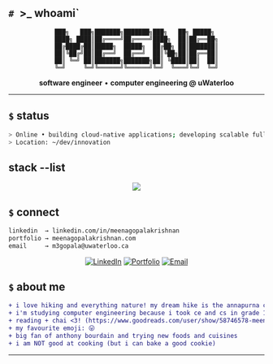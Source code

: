 ## `# `>_ whoami`

<div align="center">

```
███╗   ███╗███████╗███████╗███╗   ██╗ █████╗ 
████╗ ████║██╔════╝██╔════╝████╗  ██║██╔══██╗
██╔████╔██║█████╗  █████╗  ██╔██╗ ██║███████║
██║╚██╔╝██║██╔══╝  ██╔══╝  ██║╚██╗██║██╔══██║
██║ ╚═╝ ██║███████╗███████╗██║ ╚████║██║  ██║
╚═╝     ╚═╝╚══════╝╚══════╝╚═╝  ╚═══╝╚═╝  ╚═╝
```

**software engineer** • **computer engineering @ uWaterloo**

</div>

---

## `$` **status**
```bash
> Online • building cloud-native applications; developing scalable full-stack solutions; exploring AI/ML integrations
> Location: ~/dev/innovation
```

## **stack --list**

<p align="center">
  <img src="https://skillicons.dev/icons?i=js,ts,python,cpp,swift,rust,dart,html,css,react,nodejs,nextjs,flutter,firebase,tensorflow,aws,azure,gcp,docker,kubernetes,terraform,ansible,git,linux,vscode" />
</p>


## `$` **connect**
```bash
linkedin  → linkedin.com/in/meenagopalakrishnan
portfolio → meenagopalakrishnan.com  
email     → m3gopala@uwaterloo.ca
```

<div align="center">

[![LinkedIn](https://img.shields.io/badge/LinkedIn-00FF41?style=flat&logo=linkedin&logoColor=black)](https://linkedin.com/in/meenagopalakrishnan)
[![Portfolio](https://img.shields.io/badge/Portfolio-39FF14?style=flat&logo=google-chrome&logoColor=black)](https://meenagopalakrishnan.com)
[![Email](https://img.shields.io/badge/Email-00FF00?style=flat&logo=gmail&logoColor=black)](mailto:m3gopala@uwaterloo.ca)

</div>


## `$` **about me**
```diff
+ i love hiking and everything nature! my dream hike is the annapurna circuit in Nepal... one day :)
+ i'm studying computer engineering because i took ce and cs in grade 11 and loved it :)
+ reading + chai <3! (https://www.goodreads.com/user/show/58746578-meena)
+ my favourite emoji: 😛
+ big fan of anthony bourdain and trying new foods and cuisines
+ i am NOT good at cooking (but i can bake a good cookie) 
```

---
